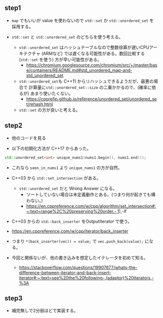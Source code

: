 ## step1
- `map` でもいいが value を使わないので `std::set` か `std::unordered_set` を採用する。

- `std::set` と `std::unordered_set` のどちらを使う考える。
  - `std::unordered_set` はハッシュテーブルなので整数徐算が遅いCPUアーキテクチャ (ARMなど) では遅くなる可能性がある。数回比較する (`std::set` を使う) 方が早い可能性がある。
    - https://chromium.googlesource.com/chromium/src/+/master/base/containers/README.md#std_unordered_map-and-std_unordered_set
  - `std::unordered_set`も C++11 からリハッシュできるようだが、最悪の場合で 計算量に`std::unordered_set::size` の二乗かかるので、(確率に依るが) あまり使いたくない。
    - https://cpprefjp.github.io/reference/unordered_set/unordered_set/rehash.html
  - `std::set` の方が良いと考える。

## step2
- 他のコードを見る

- 以下の初期化方法が C++17 からあった。
```cpp
std::unordered_set<int> unique_nums1(nums1.begin(), nums1.end());
```
  - これなら `seen_in_nums1` より `unique_nums1` の方が自然。

- C++03 から `std::set_intersection` がある。
  - `std::unordered_set` だと Wrong Answer になる。
    - ソートしていない場合は未定義動作とある。(つまり何が起きても構わない。)
    - https://en.cppreference.com/w/cpp/algorithm/set_intersection#:~:text=range%2C%20preserving%20order.-,1),-If

-  C++03 からの `std::back_inserter` をOutputIterator で使う。
  - https://en.cppreference.com/w/cpp/iterator/back_inserter
  - つまり `*(back_inserter(vec)) = value;` で `vec.push_back(value);` になる。
- 今回と関係ないが、他の書き込みを想定したイテレータを初めて知る。
  - https://stackoverflow.com/questions/19907677/whats-the-difference-between-iterator-and-back-insert-iterator#:~:text=see%20the%20following-,(adaptor)%20iterators,-%3A

## step3
- 補完無しで2分弱ほどで実装する。
